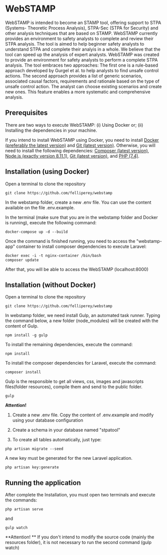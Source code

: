 # **WebSTAMP**

WebSTAMP is intended to become an STAMP tool, offering support to STPA (Systems- Theoretic Process Analysis), STPA-Sec (STPA for Security) and other analysis techniques that are based on STAMP. WebSTAMP currently provides an environment to safety analysts to complete and review their STPA analysis. The tool is aimed to help beginner safety analysts to understand STPA and complete their analyis in a whole. We believe that the tool can speed up the analysis of expert analysts.
WebSTAMP was created to provide an environment for safety analysts to perform a complete STPA analysis. The tool embraces two approaches: The first one is a rule-based approach developed by Gurgel et al. to help analysts to find unsafe control actions. The second approach provides a list of generic scenarios, associated causal factors, requirements and rationale based on the type of unsafe control action. The analyst can choose existing scenarios and create new ones. This feature enables a more systematic and comprehensive analysis.

## **Prerequisites**

There are two ways to execute WebSTAMP: (i) Using Docker or; (ii) Installing the dependencies in your machine.

If you intend to install WebSTAMP using Docker, you need to install [Docker (preferably the latest version)](https://www.docker.com/products/docker-desktop) and [Git (latest version)](https://git-scm.com/downloads).
Otherwise, you will need to install the following dependencies: [Composer (latest version)](https://getcomposer.org/download/), [Node.js (exactly version 8.11.1)](https://nodejs.org/ja/blog/release/v8.11.1/), [Git (latest version)](https://git-scm.com/downloads), and [PHP (7.4)](https://www.php.net/downloads.php).

## **Installation (using Docker)**
Open a terminal to clone the repository

```
git clone https://github.com/felliperey/webstamp
```

In the webstamp folder, create a new .env file. You can use the content available on the file .env.example.

In the terminal (make sure that you are in the webstamp folder and Docker is running), execute the following command:

```
docker-compose up -d --build
```

Once the command is finished running, you need to access the "webstamp-app" container to install composer dependencies to execute Laravel:

```
docker exec -i -t nginx-container /bin/bash
composer update
```

After that, you will be able to access the WebSTAMP (localhost:8000)

## **Installation (without Docker)**

Open a terminal to clone the repository

```
git clone https://github.com/felliperey/webstamp
```


In webstamp folder, we need install Gulp, an automated task runner. Typing the command below, a new folder (node_modules) will be created with the content of Gulp.

```
npm install -g gulp
```


To install the remaining dependencies, execute the command:

```
npm install
```


To install the composer dependencies for Laravel, execute the command:

```
composer install
```


Gulp is the responsible to get all views, css, images and javascripts files(folder resources), compile them and send to the public folder.

```
gulp
```



**Attention!**

1. Create a new .env file. Copy the content of .env.example and modify using your database configuration


2. Create a schema in your database named "stpatool"


3. To create all tables automatically, just type:

```
php artisan migrate --seed
```


A new key must be generated for the new Laravel application. 

```
php artisan key:generate
```

## **Running the application**

After complete the Installation, you must open two terminals and execute the commands:

```
php artisan serve
```
and
```
gulp watch
```

**Attention! ** If you don't intend to modify the source code (mainly the resources folder), it is not necessary to run the second command (gulp watch)
